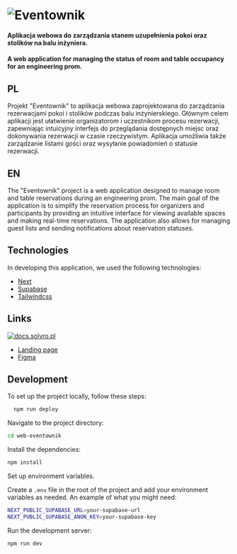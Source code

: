 # ![Eventownik](https://github.com/Solvro/web-eventownik/blob/main/src/assets/eventownik_readme.png?raw=true)  

#### Aplikacja webowa do zarządzania stanem uzupełnienia pokoi oraz stolików na balu inżyniera.

#### A web application for managing the status of room and table occupancy for an engineering prom.

## PL
Projekt "Eventownik" to aplikacja webowa zaprojektowana do zarządzania rezerwacjami pokoi i stolików podczas balu inżynierskiego. Głównym celem aplikacji jest ułatwienie organizatorom i uczestnikom procesu rezerwacji, zapewniając intuicyjny interfejs do przeglądania dostępnych miejsc oraz dokonywania rezerwacji w czasie rzeczywistym. Aplikacja umożliwia także zarządzanie listami gości oraz wysyłanie powiadomień o statusie rezerwacji.

## EN
The "Eventownik" project is a web application designed to manage room and table reservations during an engineering prom. The main goal of the application is to simplify the reservation process for organizers and participants by providing an intuitive interface for viewing available spaces and making real-time reservations. The application also allows for managing guest lists and sending notifications about reservation statuses.

## Technologies
In developing this application, we used the following technologies:
* [Next](https://github.com/Solvro/web-eventownik/blob/main/src/assets/next_logo.png?raw=true)
* [Supabase](https://github.com/Solvro/web-eventownik/blob/main/src/assets/supabase_logo.png?raw=true)
* [Tailwindcss](https://github.com/Solvro/web-eventownik/blob/main/src/assets/tailwind_logo.png?raw=true)


## Links

[![docs.solvro.pl](https://i.imgur.com/fuV0gra.png)](https://docs.solvro.pl)

* [Landing page](https://eventownik.solvro.pl/)
* [Figma](https://www.figma.com/design/WQW5P6ip5O7wycmwvFanUW/Eventownik---Main-Design?node-id=114-12150&t=81tGiOo09ZUwJfFj-0)

## Development
To set up the project locally, follow these steps:

```bash
  npm run deploy
```
Navigate to the project directory:

```bash
cd web-eventownik
```
Install the dependencies:
```bash
npm install
```
Set up environment variables.

Create a `.env` file in the root of the project and add your environment variables as needed. An example of what you might need:

```bash
NEXT_PUBLIC_SUPABASE_URL=your-supabase-url
NEXT_PUBLIC_SUPABASE_ANON_KEY=your-supabase-key
```
Run the development server:

```bash
npm run dev
```
